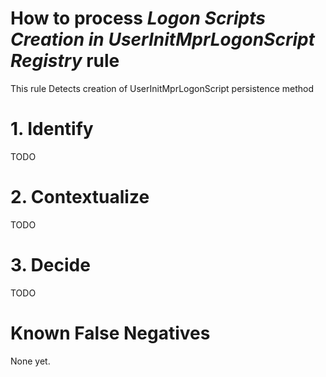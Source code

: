 # How to process *Logon Scripts Creation in UserInitMprLogonScript Registry* rule
This rule Detects creation of UserInitMprLogonScript persistence method

# 1. Identify
TODO

# 2. Contextualize
TODO

# 3. Decide
TODO

# Known False Negatives
None yet.
